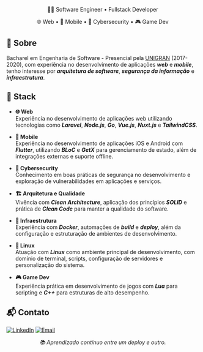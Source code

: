 <div align="center">

  <p>👨‍💻 Software Engineer • Fullstack Developer</p>
  <p>🌐 Web • 📱 Mobile • 🔐 Cybersecurity • 🎮 Game Dev</p>
</div>

## 📝  Sobre

Bacharel em Engenharia de Software - Presencial pela [UNIGRAN](https://www.unigran.br/) (2017-2020), com experiência no desenvolvimento de aplicações ***web*** e ***mobile***, tenho interesse por ***arquitetura de software***, ***segurança da informação*** e ***infraestrutura***.

## 🔧 Stack

- **🌐 Web**  
  Experiência no desenvolvimento de aplicações web utilizando tecnologias como ***Laravel***, ***Node.js***, ***Go***, ***Vue.js***, ***Nuxt.js*** e ***TailwindCSS***.

- **📱 Mobile**  
  Experiência no desenvolvimento de aplicações iOS e Android com ***Flutter***,  utilizando ***BLoC*** e ***GetX*** para gerenciamento de estado, além de integrações externas e suporte offline.

- **🔐 Cybersecurity**  
  Conhecimento em boas práticas de segurança no desenvolvimento e exploração de vulnerabilidades em aplicações e serviços.

- **🏗️ Arquitetura e Qualidade**  
  Vivência com ***Clean Architecture***, aplicação dos princípios ***SOLID*** e prática de ***Clean Code*** para manter a qualidade do software.

- **🐳 Infraestrutura**  
  Experiência com ***Docker***, automações de ***build*** e ***deploy***, além da configuração e estruturação de ambientes de desenvolvimento.

- **🐧 Linux**  
  Atuação com ***Linux*** como ambiente principal de desenvolvimento, com domínio de terminal, scripts, configuração de servidores e personalização do sistema.

- **🎮 Game Dev**  
  Experiência prática em desenvolvimento de jogos com ***Lua*** para scripting e ***C++*** para estruturas de alto desempenho.

## 📬 Contato

[![LinkedIn](https://img.shields.io/badge/LinkedIn-Profile-blue?logo=linkedin)](https://www.linkedin.com/in/jakson-souza/)
[![Email](https://img.shields.io/badge/Email-Contact-red?logo=gmail)](mailto:jaksonsouza.dev@gmail.com)

<p align="center"><em>📚 Aprendizado contínuo entre um deploy e outro.</em></p>